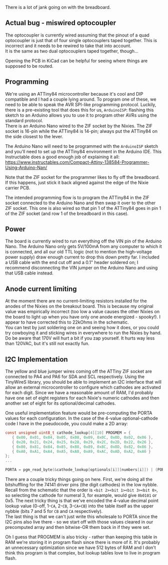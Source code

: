 There is a lot of jank going on with the breadboard.

## Actual bug - miswired optocoupler

The optocoupler is currently wired assuming that the pinout of a quad optocoupler is just that of four single optocouplers taped together. This is incorrect and it needs to be rewired to take that into account.  
It is the same as two dual optocouplers taped together, though...

Opening the PCB in KiCad can be helpful for seeing where things are supposed to be routed.

## Programming

We're using an ATTiny84 microcontroller because it's cool and DIP compatible and I had a couple lying around. To program one of these, we need to be able to speak the AVR SPI-like programming protocol. Luckily, there is a pre-existing tool that does this for us, `ArduinoISP`: flashing this sketch to an Arduino allows you to use it to program other AVRs using the standard protocol.  
There is an Arduino Nano wired to the ZIF socket by the Nixies. The ZIF socket is 16-pin while the ATTiny84 is 14-pin; always put the ATTiny84 on the side closest to the lever.

The Arduino Nano will need to be programmed with the `ArduinoISP` sketch and you'll need to set up the ATTiny84 environment in the Arduino IDE. This Instructable does a good enough job of explaining it all:
https://www.instructables.com/Compact-Attiny-138584-Programmer-Using-Arduino-Nan/

Note that the ZIF socket for the programmer likes to fly off the breadboard. If this happens, just stick it back aligned against the edge of the Nixie carrier PCB.

The intended programming flow is to program the ATTiny84 in the ZIF socket connected to the Arduino Nano and then swap it over to the other ZIF socket. This one is also wired so that pin 1 of the ATTiny84 goes in pin 1 of the ZIF socket (and row 1 of the breadboard in this case).

## Power
The board is currently wired to run everything off the VIN pin of the Arduino Nano. The Arduino Nano only gets 5V/100mA from any computer to which it is connected, and all our old TTL logic (not to mention the high-voltage power supply) draw enough current to drop this down pretty far. I included a USB cable with the end cut off and a 0.1" header soldered on; I recommend disconnecting the VIN jumper on the Arduino Nano and using that USB cable instead.

## Anode current limiting

At the moment there are no current-limiting resistors installed for the anodes of the Nixies on the breakout board. This is because my original value was empirically incorrect (too low a value causes the other Nixies on the board to light up when you have only one anode energized - spooky!). I appear to have corrected this to 22kOhms in the schematic.  
You can test by just soldering one on and seeing how it does, or you could try cowboying it and sticking wires in everywhere to run the Nixies by hand. Do be aware that 170V will hurt a bit if you zap yourself. It hurts way less than 120VAC, but it's still not exactly fun.

## I2C Implementation

The yellow and blue jumper wires coming off the ATTiny ZIF socket are connected to PA4 and PA6 for SDA and SCL respectively. Using the TinyWireS library, you should be able to implement an I2C interface that will allow an external microcontroller to configure which cathodes are activated for each digit. Since we have a reasonable amount of RAM, I'd probably have one set of eight registers for each Nixie's numeric cathodes and then another set of eight for its optional/decimal cathodes.

One useful implementation feature would be pre-computing the PORTA values for each configuration. In the case of the 4-value optional-cathode code I have in the pseudocode, you could make a 2D array:

```c
const unsigned uint8_t cathode_lookup[4][10] PROGMEM = {
   { 0x00, 0x01, 0x04, 0x05, 0x08, 0x09, 0x0C, 0x0D, 0x02, 0x06 },
   { 0x20, 0x21, 0x24, 0x25, 0x28, 0x29, 0x2C, 0x2D, 0x22, 0x26 },
   { 0x80, 0x81, 0x84, 0x85, 0x88, 0x89, 0x8C, 0x8D, 0x82, 0x86 },
   { 0xA0, 0xA1, 0xA4, 0xA5, 0xA8, 0xA9, 0xAC, 0xAD, 0xA2, 0xA6 }
};
...

PORTA = pgm_read_byte(&cathode_lookup[optionals[i]][numbers[i]]) | (PORTA & 0x50);
```

There are a couple tricky things going on here. First, we're doing all the bitshuffling for the 74141 driver pins (the digit cathodes) in the low nybble. Recall from the schematic that the order is `<bit 2><bit 1><bit 3><bit 0>`, so selecting the cathode for numeral 3, for example, would give `0b0101` or 0x5. 
The next tricky thing is that we've encoded the 4-value decimal point lookup value (0-off, 1-`CA`, 2-`CB`, 3-`CA+CB`) into the table itself as the upper nybble (bits 7 and 5 for `CB` and `CA` respectively).  
The last thing is that we can't just write this wholesale to PORTA since the I2C pins also live there - so we start off with those values cleared in our precomputed array and then bitwise-OR them back in if they were set.

Oh I guess that PROGMEM is also tricky - rather than keeping this table in RAM we're storing it in program flash since there is more of it. It's probably an unnecessary optimization since we have 512 bytes of RAM and I don't think this program is that complex, but lookup tables love to live in program flash.
